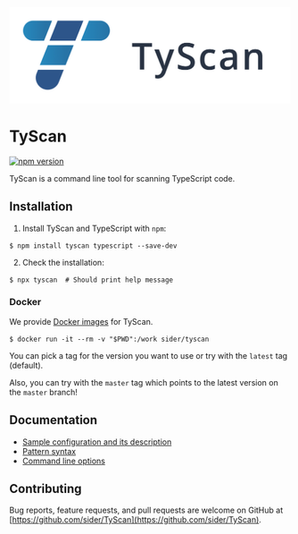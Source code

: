 ![TyScan logo](logo/TyScan_Horizontal.png)

# TyScan

[![npm version](https://badge.fury.io/js/tyscan.svg)](https://badge.fury.io/js/tyscan)

TyScan is a command line tool for scanning TypeScript code.

## Installation

1. Install TyScan and TypeScript with `npm`:

```shell
$ npm install tyscan typescript --save-dev
```

2. Check the installation:

```shell
$ npx tyscan  # Should print help message
```

### Docker

We provide [Docker images](https://hub.docker.com/r/sider/tyscan) for TyScan.

```shell
$ docker run -it --rm -v "$PWD":/work sider/tyscan
```

You can pick a tag for the version you want to use or try with the `latest` tag (default).

Also, you can try with the `master` tag which points to the latest version on the `master` branch!

## Documentation

- [Sample configuration and its description](doc/config.md)
- [Pattern syntax](doc/pattern.md)
- [Command line options](doc/cli.md)

## Contributing

Bug reports, feature requests, and pull requests are welcome on GitHub at [https://github.com/sider/TyScan](https://github.com/sider/TyScan).
